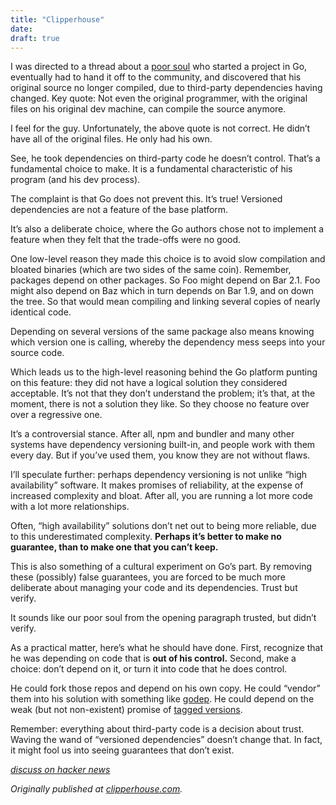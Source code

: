 ```yaml
---
title: "Clipperhouse"
date: 
draft: true
---
```


I was directed to a thread about a [poor soul](http://forums.thedailywtf.com/forums/t/27755.aspx) who started a project in Go, eventually had to hand it off to the community, and discovered that his original source no longer compiled, due to third-party dependencies having changed. Key quote:
Not even the original programmer, with the original files on his original dev machine, can compile the source anymore.

I feel for the guy. Unfortunately, the above quote is not correct. He didn’t have all of the original files. He only had his own.

See, he took dependencies on third-party code he doesn’t control. That’s a fundamental choice to make. It is a fundamental characteristic of his program (and his dev process).

The complaint is that Go does not prevent this. It’s true! Versioned dependencies are not a feature of the base platform.

It’s also a deliberate choice, where the Go authors chose not to implement a feature when they felt that the trade-offs were no good.

One low-level reason they made this choice is to avoid slow compilation and bloated binaries (which are two sides of the same coin). Remember, packages depend on other packages. So Foo might depend on Bar 2.1. Foo might also depend on Baz which in turn depends on Bar 1.9, and on down the tree. So that would mean compiling and linking several copies of nearly identical code.

Depending on several versions of the same package also means knowing which version one is calling, whereby the dependency mess seeps into your source code.

Which leads us to the high-level reasoning behind the Go platform punting on this feature: they did not have a logical solution they considered acceptable. It’s not that they don’t understand the problem; it’s that, at the moment, there is not a solution they like. So they choose no feature over over a regressive one.

It’s a controversial stance. After all, npm and bundler and many other systems have dependency versioning built-in, and people work with them every day. But if you’ve used them, you know they are not without flaws.

I’ll speculate further: perhaps dependency versioning is not unlike “high availability” software. It makes promises of reliability, at the expense of increased complexity and bloat. After all, you are running a lot more code with a lot more relationships.

Often, “high availability” solutions don’t net out to being more reliable, due to this underestimated complexity. **Perhaps it’s better to make no guarantee, than to make one that you can’t keep.**

This is also something of a cultural experiment on Go’s part. By removing these (possibly) false guarantees, you are forced to be much more deliberate about managing your code and its dependencies. Trust but verify.

It sounds like our poor soul from the opening paragraph trusted, but didn’t verify.

As a practical matter, here’s what he should have done. First, recognize that he was depending on code that is **out of his control.** Second, make a choice: don’t depend on it, or turn it into code that he does control.

He could fork those repos and depend on his own copy. He could “vendor” them into his solution with something like [godep](https://github.com/tools/godep). He could depend on the weak (but not non-existent) promise of [tagged versions](http://labix.org/gopkg.in).

Remember: everything about third-party code is a decision about trust. Waving the wand of “versioned dependencies” doesn’t change that. In fact, it might fool us into seeing guarantees that don’t exist.

[_discuss on hacker news_](https://news.ycombinator.com/item?id=8028216)

 

  _Originally published at_ [_clipperhouse.com_](http://clipperhouse.com/)_._
